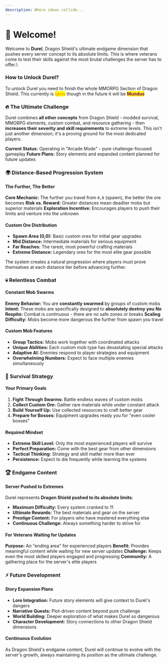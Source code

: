 ```yaml
---
description: Where ideas collide...
---
```


# 🥳 Welcome!

Welcome to **Durel**, Dragon Shield's ultimate endgame dimension that pushes every server concept to its absolute limits. This is where veterans come to test their skills against the most brutal challenges the server has to offer.\


### How to Unlock Durel?

To unlock Durel you need to finish the whole MMORPG Section of Dragon Shield. This currently is <mark style="color:orange;">**Ignis**</mark> though in the future it will be <mark style="color:purple;">**Mundus**</mark>

### 🔥 The Ultimate Challenge

Durel combines **all other concepts** from Dragon Shield - modded survival, MMORPG elements, custom combat, and resource gathering - then **increases their severity and skill requirements** to extreme levels. This isn't just another dimension; it's a proving ground for the most dedicated players.

**Current Status:** Operating in "Arcade Mode" - pure challenge-focused gameplay **Future Plans:** Story elements and expanded content planned for future updates

### 🌍 Distance-Based Progression System

#### The Further, The Better

**Core Mechanic:** The further you travel from `0,0` (spawn), the better the ore becomes **Risk vs. Reward:** Greater distances mean deadlier mobs but superior materials **Exploration Incentive:** Encourages players to push their limits and venture into the unknown

#### Custom Ore Distribution

* **Spawn Area (0,0):** Basic custom ores for initial gear upgrades
* **Mid Distance:** Intermediate materials for serious equipment
* **Far Reaches:** The rarest, most powerful crafting materials
* **Extreme Distance:** Legendary ores for the most elite gear possible

The system creates a natural progression where players must prove themselves at each distance tier before advancing further.

### 💀 Relentless Combat

#### Constant Mob Swarms

**Enemy Behavior:** You are **constantly swarmed** by groups of custom mobs **Intent:** These mobs are specifically designed to **absolutely destroy you** **No Respite:** Combat is continuous - there are no safe zones or breaks **Scaling Difficulty:** Mobs become more dangerous the further from spawn you travel

#### Custom Mob Features

* **Group Tactics:** Mobs work together with coordinated attacks
* **Unique Abilities:** Each custom mob type has devastating special attacks
* **Adaptive AI:** Enemies respond to player strategies and equipment
* **Overwhelming Numbers:** Expect to face multiple enemies simultaneously

### 🎯 Survival Strategy

#### Your Primary Goals

1. **Fight Through Swarms:** Battle endless waves of custom mobs
2. **Collect Custom Ore:** Gather rare materials while under constant attack
3. **Build Yourself Up:** Use collected resources to craft better gear
4. **Prepare for Bosses:** Equipment upgrades ready you for "even cooler bosses"

#### Required Mindset

* **Extreme Skill Level:** Only the most experienced players will survive
* **Perfect Preparation:** Come with the best gear from other dimensions
* **Tactical Thinking:** Strategy and skill matter more than ever
* **Persistence:** Expect to die frequently while learning the systems

### 🏆 Endgame Content

#### Server Pushed to Extremes

Durel represents **Dragon Shield pushed to its absolute limits**:

* **Maximum Difficulty:** Every system cranked to 11
* **Ultimate Rewards:** The best materials and gear on the server
* **Prestige Content:** For players who have mastered everything else
* **Continuous Challenge:** Always something harder to strive for

#### For Veterans Waiting for Updates

**Purpose:** An "ending area" for experienced players **Benefit:** Provides meaningful content while waiting for new server updates **Challenge:** Keeps even the most skilled players engaged and progressing **Community:** A gathering place for the server's elite players

### ⚡ Future Development

#### Story Expansion Plans

* **Lore Integration:** Future story elements will give context to Durel's dangers
* **Narrative Quests:** Plot-driven content beyond pure challenge
* **World Building:** Deeper exploration of what makes Durel so dangerous
* **Character Development:** Story connections to other Dragon Shield dimensions

#### Continuous Evolution

As Dragon Shield's endgame content, Durel will continue to evolve with the server's growth, always maintaining its position as the ultimate challenge.

